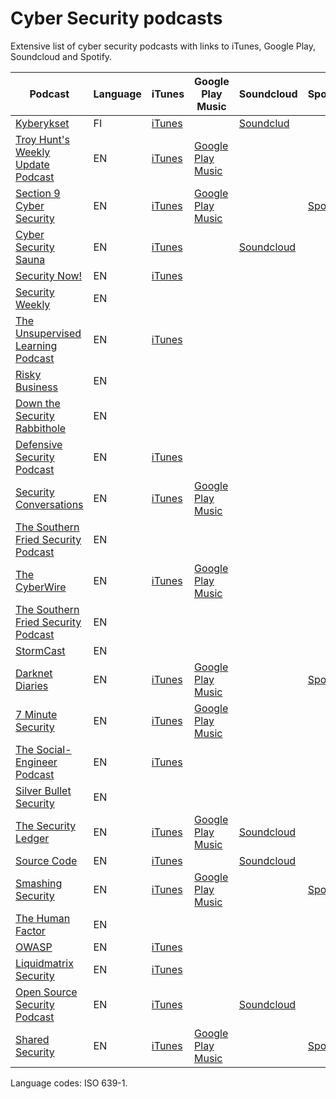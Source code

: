 # Cyber Security podcasts

Extensive list of cyber security podcasts with links to iTunes, Google Play, Soundcloud and Spotify.

| Podcast                                                      | Language | iTunes                                                       | Google Play Music                                            | Soundcloud                                                   | Spotify                                                      |
| ------------------------------------------------------------ | -------- | ------------------------------------------------------------ | ------------------------------------------------------------ | ------------------------------------------------------------ | ------------------------------------------------------------ |
| [Kyberykset](https://www.f-secure.com/fi_FI/web/business_fi/our-approach/kyberykset) | FI       | [iTunes](https://itunes.apple.com/fi/podcast/kyberykset/id1338572364?mt=2) |                                                              | [Soundclud](https://soundcloud.com/f-secure/sets/kyberykset) |                                                              |
| [Troy Hunt's Weekly Update Podcast](https://www.troyhunt.com/) | EN       | [iTunes](https://itunes.apple.com/au/podcast/troy-hunts-weekly-update-podcast/id1176454699) | [Google Play Music](https://goo.gl/app/playmusic?ibi=com.google.PlayMusic&isi=691797987&ius=googleplaymusic&link=https://play.google.com/music/m/If3tw7npymckucxq4q76762ncny?t%3DTroy_Hunt's_Weekly_Update_Podcast) |                                                              |                                                              |
| [Section 9 Cyber Security](https://ohsnap.section9.us/podcast/) | EN       | [iTunes](https://itunes.apple.com/us/podcast/section-9-cyber-security/id1183036867?mt=2) | [Google Play Music](https://playmusic.app.goo.gl/?ibi=com.google.PlayMusic&isi=691797987&ius=googleplaymusic&apn=com.google.android.music&link=https://play.google.com/music/m/I4rdnvrrk25bqlw3amtrdupinta?t%3DSECTION_9_Cyber_Security%26pcampaignid%3DMKT-na-all-co-pr-mu-pod-16) |                                                              | [Spotify](https://open.spotify.com/show/1Y7YgSn8xP6zuIJgQSJql7?si=KTiQGTIjSFqLuIOelWzfSA) |
| [Cyber Security Sauna](https://www.f-secure.com/en/web/business_global/our-approach/cyber-security-sauna) | EN       | [iTunes](https://itunes.apple.com/podcast/cyber-security-sauna/id1319194666) |                                                              | [Soundcloud](https://soundcloud.com/f-secure/sets/cyber-security-sauna) |                                                              |
| [Security Now!](https://www.grc.com/securitynow.htm)         | EN       | [iTunes](https://itunes.apple.com/WebObjects/MZStore.woa/wa/viewPodcast?id=79016499) |                                                              |                                                              |                                                              |
| [Security Weekly](https://securityweekly.com/)               | EN       |                                                              |                                                              |                                                              |                                                              |
| [The Unsupervised Learning Podcast](https://danielmiessler.com/podcast/) | EN       | [iTunes](https://itunes.apple.com/us/podcast/unsupervised-learning-daniel/id1099711235?mt=2) |                                                              |                                                              |                                                              |
| [Risky Business](https://risky.biz/netcasts/risky-business/) | EN       |                                                              |                                                              |                                                              |                                                              |
| [Down the Security Rabbithole](http://podcast.wh1t3rabbit.net/) | EN       |                                                              |                                                              |                                                              |                                                              |
| [Defensive Security Podcast](http://www.defensivesecurity.org/) | EN       | [iTunes](https://itunes.apple.com/us/podcast/defensive-security/id585914973?mt=2) |                                                              |                                                              |                                                              |
| [Security Conversations](https://securityconversations.com/) | EN       | [iTunes](https://itunes.apple.com/us/podcast/security-conversations/id1414525622) | [Google Play Music](https://playmusic.app.goo.gl/?ibi=com.google.PlayMusic&isi=691797987&ius=googleplaymusic&apn=com.google.android.music&link=https://play.google.com/music/m/Ivkb27hwceoxwxfyfn7shiewnwe?t%3DSecurity_Conversations%26pcampaignid%3DMKT-na-all-co-pr-mu-pod-16) |                                                              |                                                              |
| [The Southern Fried Security Podcast](https://www.grc.com/securitynow.htm) | EN       |                                                              |                                                              |                                                              |                                                              |
| [The CyberWire](https://thecyberwire.com/podcasts/daily-podcast.html) | EN       | [iTunes](https://itunes.apple.com/us/podcast/the-cyberwire-podcast/id1071831261) | [Google Play Music](https://goo.gl/app/playmusic?ibi=com.google.PlayMusic&isi=691797987&ius=googleplaymusic&link=https://play.google.com/music/m/Ify7qv3id4k2rvfko64ecef27fe?t%3DThe_CyberWire_-_Your_cyber_security_news_connection.) |                                                              |                                                              |
| [The Southern Fried Security Podcast](https://www.grc.com/securitynow.htm) | EN       |                                                              |                                                              |                                                              |                                                              |
| [StormCast](https://isc.sans.edu/podcast.html)               | EN       |                                                              |                                                              |                                                              |                                                              |
| [Darknet Diaries](https://darknetdiaries.com/)               | EN       | [iTunes](https://itunes.apple.com/us/podcast/darknet-diaries/id1296350485?mt=2&ls=1&at=1010lM5U&ct=website-applepodcastsbadge) | [Google Play Music](https://www.google.com/podcasts?feed=aHR0cHM6Ly9kYXJrbmV0ZGlhcmllcy5jb20vcG9kY2FzdC54bWw%3D) |                                                              | [Spotify](https://open.spotify.com/show/5d25K5mZMztdqeTu7kTN6G?si=VuIRbRVdRfys0yy_EjmtYw) |
| [7 Minute Security](https://7ms.us/)                         | EN       | [iTunes](https://itunes.apple.com/us/podcast/7-minute-security/id797742806) | [Google Play Music](https://goo.gl/app/playmusic?ibi=com.google.PlayMusic&isi=691797987&ius=googleplaymusic&link=https://play.google.com/music/m/I4j3hq73wjabryb4jj2yyxdjuoa?t%3D7_Minute_Security) |                                                              |                                                              |
| [The Social-Engineer Podcast](https://www.social-engineer.org/category/podcast/) | EN       | [iTunes](https://itunes.apple.com/us/podcast/the-social-engineer-podcast/id334648685?mt=2) |                                                              |                                                              |                                                              |
| [Silver Bullet Security](https://www.synopsys.com/software-integrity/resources/podcasts.html) | EN       |                                                              |                                                              |                                                              |                                                              |
| [The Security Ledger](https://securityledger.com/category/podcasts/) | EN       | [iTunes](https://itunes.apple.com/us/podcast/the-security-ledger-podcasts/id680045866?mt=2) | [Google Play Music](https://play.google.com/music/listen?u=0#/ps/Irufzhmwkcwk5cbfjrn32wdv37e) | [Soundcloud](https://soundcloud.com/securityledger)          |                                                              |
| [Source Code](https://chrissanders.org/podcast/)             | EN       | [iTunes](<https://itunes.apple.com/us/podcast/source-code-podcast/id1220860265?mt=2>) |                                                              | [Soundcloud](<https://soundcloud.com/sourcecodepodcast>)     |                                                              |
| [Smashing Security](https://www.smashingsecurity.com/)       | EN       | [iTunes](https://itunes.apple.com/gb/podcast/smashing-security/id1195001633?ls=1) | [Google Play Music](https://www.google.com/podcasts?feed=aHR0cHM6Ly93d3cuc21hc2hpbmdzZWN1cml0eS5jb20vcnNz) |                                                              | [Spotify](https://open.spotify.com/show/3J7pBxEu43nCnRTSXaan8S) |
| [The Human Factor](http://jennyradcliffe.com/category/the-human-factor/) | EN       |                                                              |                                                              |                                                              |                                                              |
| [OWASP](https://www.owasp.org/index.php/OWASP_Podcast)       | EN       | [iTunes](https://itunes.apple.com/ca/podcast/owasp-24-7/id300769012) |                                                              |                                                              |                                                              |
| [Liquidmatrix Security](https://www.liquidmatrix.org/blog/category/podcasts/) | EN       | [iTunes](http://itunes.apple.com/ca/podcast/liquidmatrix-security-digest/id533166516) |                                                              |                                                              |                                                              |
| [Open Source Security Podcast](https://www.opensourcesecuritypodcast.com/) | EN       | [iTunes](https://itunes.apple.com/us/podcast/open-source-security-podcast/id1151833659) |                                                              | [Soundcloud](https://soundcloud.com/opensourcesecuritypodcast) |                                                              |
| [Shared Security](https://sharedsecurity.net/)               | EN       | [iTunes](https://itunes.apple.com/us/podcast/the-shared-security-podcast/id329032812) | [Google Play Music](https://goo.gl/app/playmusic?ibi=com.google.PlayMusic&isi=691797987&ius=googleplaymusic&link=https://play.google.com/music/m/Ik7zpus2kac6epub6metkswasdy?t%3DThe_Shared_Security_Podcast) |                                                              | [Spotify](https://open.spotify.com/show/4if1IufSX43ZbYmojVWh17) |

Language codes: ISO 639-1.